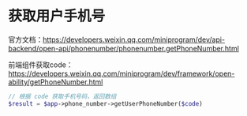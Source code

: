 # 获取用户手机号

官方文档：https://developers.weixin.qq.com/miniprogram/dev/api-backend/open-api/phonenumber/phonenumber.getPhoneNumber.html

前端组件获取code：https://developers.weixin.qq.com/miniprogram/dev/framework/open-ability/getPhoneNumber.html

```php
// 根据 code 获取手机号码，返回数组
$result = $app->phone_number->getUserPhoneNumber($code)
```
